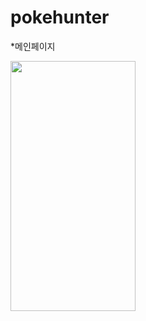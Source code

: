 # pokehunter

*메인페이지

<img src = "https://user-images.githubusercontent.com/84447486/177532561-8a6ff637-e2b6-4687-a582-253ad21fc6cf.jpg" width="200" height="400"/>
